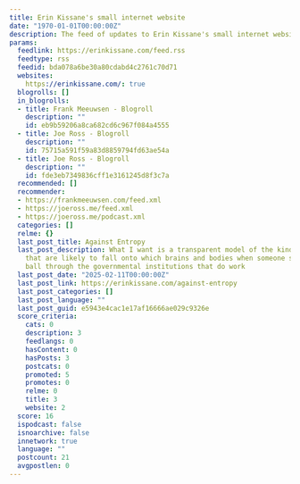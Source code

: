 ```yaml
---
title: Erin Kissane's small internet website
date: "1970-01-01T00:00:00Z"
description: The feed of updates to Erin Kissane's small internet website
params:
  feedlink: https://erinkissane.com/feed.rss
  feedtype: rss
  feedid: bda078a6be30a80cdabd4c2761c70d71
  websites:
    https://erinkissane.com/: true
  blogrolls: []
  in_blogrolls:
  - title: Frank Meeuwsen - Blogroll
    description: ""
    id: eb9b59206a8ca682cd6c967f084a4555
  - title: Joe Ross - Blogroll
    description: ""
    id: 75715a591f59a83d8859794fd63ae54a
  - title: Joe Ross - Blogroll
    description: ""
    id: fde3eb7349836cff1e3161245d8f3c7a
  recommended: []
  recommender:
  - https://frankmeeuwsen.com/feed.xml
  - https://joeross.me/feed.xml
  - https://joeross.me/podcast.xml
  categories: []
  relme: {}
  last_post_title: Against Entropy
  last_post_description: What I want is a transparent model of the kinds of harms
    that are likely to fall onto which brains and bodies when someone swings a wrecking
    ball through the governmental institutions that do work
  last_post_date: "2025-02-11T00:00:00Z"
  last_post_link: https://erinkissane.com/against-entropy
  last_post_categories: []
  last_post_language: ""
  last_post_guid: e5943e4cac1e17af16666ae029c9326e
  score_criteria:
    cats: 0
    description: 3
    feedlangs: 0
    hasContent: 0
    hasPosts: 3
    postcats: 0
    promoted: 5
    promotes: 0
    relme: 0
    title: 3
    website: 2
  score: 16
  ispodcast: false
  isnoarchive: false
  innetwork: true
  language: ""
  postcount: 21
  avgpostlen: 0
---
```

